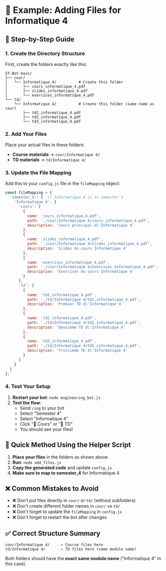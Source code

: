 # 📁 Example: Adding Files for Informatique 4

## 🎯 Step-by-Step Guide

### 1. Create the Directory Structure

First, create the folders exactly like this:

```
ST-Bot-main/
├── cour/
│   └── Informatique 4/          # Create this folder
│       ├── cours_informatique_4.pdf
│       ├── slides_informatique_4.pdf
│       └── exercices_informatique_4.pdf
└── td/
    └── Informatique 4/          # Create this folder (same name as cour)
        ├── td1_informatique_4.pdf
        ├── td2_informatique_4.pdf
        └── td3_informatique_4.pdf
```

### 2. Add Your Files

Place your actual files in these folders:
- **Course materials** → `cour/Informatique 4/`
- **TD materials** → `td/Informatique 4/`

### 3. Update the File Mapping

Add this to your `config.js` file in the `fileMapping` object:

```javascript
const fileMapping = {
  'semester_4': {  // Informatique 4 is in semester 4
    'Informatique 4': {
      'cours': [
        {
          name: 'cours_informatique_4.pdf',
          path: './cour/Informatique 4/cours_informatique_4.pdf',
          description: 'Cours principal d\'Informatique 4'
        },
        {
          name: 'slides_informatique_4.pdf',
          path: './cour/Informatique 4/slides_informatique_4.pdf',
          description: 'Slides du cours Informatique 4'
        },
        {
          name: 'exercices_informatique_4.pdf',
          path: './cour/Informatique 4/exercices_informatique_4.pdf',
          description: 'Exercices du cours Informatique 4'
        }
      ],
      'td': [
        {
          name: 'td1_informatique_4.pdf',
          path: './td/Informatique 4/td1_informatique_4.pdf',
          description: 'Premier TD d\'Informatique 4'
        },
        {
          name: 'td2_informatique_4.pdf',
          path: './td/Informatique 4/td2_informatique_4.pdf',
          description: 'Deuxième TD d\'Informatique 4'
        },
        {
          name: 'td3_informatique_4.pdf',
          path: './td/Informatique 4/td3_informatique_4.pdf',
          description: 'Troisième TD d\'Informatique 4'
        }
      ]
    }
  }
};
```

### 4. Test Your Setup

1. **Restart your bot**: `node engineering_bot.js`
2. **Test the flow**:
   - Send `/ing` to your bot
   - Select "Semester 4"
   - Select "Informatique 4"
   - Click "📘 Cours" or "📑 TD"
   - You should see your files!

## 🔧 Quick Method Using the Helper Script

1. **Place your files** in the folders as shown above
2. **Run**: `node add_files.js`
3. **Copy the generated code** and update `config.js`
4. **Make sure to map to semester_4** for Informatique 4

## ❌ Common Mistakes to Avoid

- ❌ Don't put files directly in `cour/` or `td/` (without subfolders)
- ❌ Don't create different folder names in `cour/` vs `td/`
- ❌ Don't forget to update the `fileMapping` in `config.js`
- ❌ Don't forget to restart the bot after changes

## ✅ Correct Structure Summary

```
cour/Informatique 4/     ← Course files here
td/Informatique 4/       ← TD files here (same module name)
```

Both folders should have the **exact same module name** ("Informatique 4" in this case).
